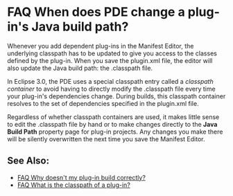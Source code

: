

FAQ When does PDE change a plug-in's Java build path?
=====================================================

Whenever you add dependent plug-ins in the Manifest Editor, the underlying classpath has to be updated to give you access to the classes defined by the plug-in. When you save the plugin.xml file, the editor will also update the Java build path: the .classpath file.

In Eclipse 3.0, the PDE uses a special classpath entry called a _classpath container_ to avoid having to directly modify the .classpath file every time your plug-in's dependencies change. During builds, this classpath container resolves to the set of dependencies specified in the plugin.xml file.

Regardless of whether classpath containers are used, it makes little sense to edit the .classpath file by hand or to make changes directly to the **Java Build Path** property page for plug-in projects. Any changes you make there will be silently overwritten the next time you save the Manifest Editor.

See Also:
---------

*   [FAQ Why doesn't my plug-in build correctly?](./FAQ_Why_doesn%27t_my_plug-in_build_correctly.md "FAQ Why doesn't my plug-in build correctly?")
*   [FAQ What is the classpath of a plug-in?](./FAQ_What_is_the_classpath_of_a_plug-in.md "FAQ What is the classpath of a plug-in?")

